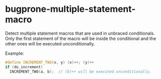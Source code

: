 # bugprone-multiple-statement-macro

Detect multiple statement macros that are used in unbraced conditionals.
Only the first statement of the macro will be inside the conditional and
the other ones will be executed unconditionally.

Example:

``` c++
#define INCREMENT_TWO(x, y) (x)++; (y)++
if (do_increment)
  INCREMENT_TWO(a, b);  // (b)++ will be executed unconditionally.
```
